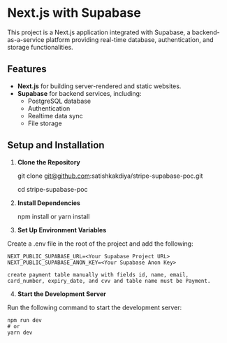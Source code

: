 # Next.js with Supabase

This project is a Next.js application integrated with Supabase, a backend-as-a-service platform providing real-time database, authentication, and storage functionalities. 

## Features

- **Next.js** for building server-rendered and static websites.
- **Supabase** for backend services, including:
  - PostgreSQL database
  - Authentication
  - Realtime data sync
  - File storage

## Setup and Installation

1. **Clone the Repository**

   git clone git@github.com:satishkakdiya/stripe-supabase-poc.git

   cd stripe-supabase-poc

2. **Install Dependencies**

    npm install
    or
    yarn install

3. **Set Up Environment Variables**

Create a .env file in the root of the project and add the following:

    NEXT_PUBLIC_SUPABASE_URL=<Your Supabase Project URL>
    NEXT_PUBLIC_SUPABASE_ANON_KEY=<Your Supabase Anon Key>

    create payment table manually with fields id, name, email, card_number, expiry_date, and cvv and table name must be Payment.

4. **Start the Development Server**

Run the following command to start the development server:

    npm run dev
    # or
    yarn dev